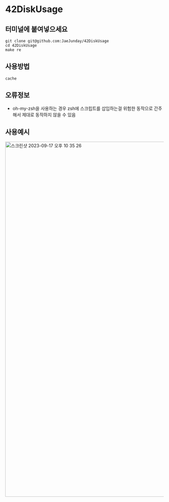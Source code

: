 # 42DiskUsage

## 터미널에 붙여넣으세요
``` shell
git clone git@github.com:JaeJunday/42DiskUsage
cd 42DiskUsage
make re
```
## 사용방법
``` shell
cache
```

## 오류정보
- oh-my-zsh을 사용하는 경우 zsh에 스크립트를 삽입하는걸 위험한 동작으로 간주해서 제대로 동작하지 않을 수 있음

## 사용예시
<img width="1126" alt="스크린샷 2023-09-17 오후 10 35 26" src="https://github.com/JaeJunday/42DiskUsage/assets/109643814/d59211ff-8e54-4c27-a65d-e30412dd9312">

